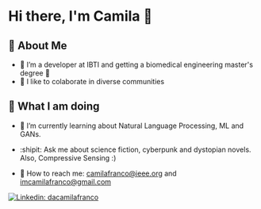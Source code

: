 # Hi there, I'm Camila :milky_way:


## 🌠 About Me 


- 🧠 I’m a developer at IBTI and getting a biomedical engineering master's degree :heartbeat:
- 👯 I like to colaborate in diverse communities


## 🤖 What I am doing

- :frog: I’m currently learning about Natural Language Processing, ML and GANs.
- :shipit: Ask me about science fiction, cyberpunk and dystopian novels. Also, Compressive Sensing :)


- 👾 How to reach me: camilafranco@ieee.org and imcamilafranco@gmail.com 

[![Linkedin: dacamilafranco](https://img.shields.io/badge/dacamilafranco-blue?style=flat-square&logo=Linkedin&logoColor=white&link=https://www.linkedin.com/in/dacamilafranco/)](https://www.linkedin.com/in/dacamilafranco/)






